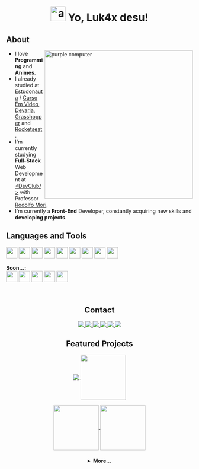 <h1 align="center">
<img width="40" alt="about" src="https://raw.github.com/elizarov/elizarov/master/about.png"> Yo, Luk4x desu!
</h1>

<h2 align="left">About</h2>
<img src="https://raw.githubusercontent.com/MicaelliMedeiros/micaellimedeiros/master/image/computer-illustration.png" width="400px" align="right" alt="purple computer">

<ul align="left">
    <li>I love <strong>Programming</strong> and <strong>Animes</strong>.</li>
    <li>I already studied at <a href="https://estudonauta.com" target="_blank">Estudonauta</a> / <a href="https://www.cursoemvideo.com/" target="_blank">Curso Em Video</a>, <a href="https://www.devaria.com.br/" target="_blank">Devaria</a>, <a href="https://grasshopper.app/" target="_blank">Grasshopper</a> and <a href="https://www.rocketseat.com.br/" target="_blank">Rocketseat</a>.</li>
    <li>I'm currently studying <strong>Full-Stack</strong> Web Development at <a href="https://www.linkedin.com/school/code-club-devs/" target="_blank">&lt;DevClub/&gt;</a> with Professor <a href="https://www.linkedin.com/in/rodolfomori/" target="_blank">Rodolfo Mori<a>.</li>
    <li>I'm currently a <strong>Front-End</strong> Developer, constantly acquiring new skills and <strong>developing projects</strong>.</li>
</ul>

<h2 align="left">Languages and Tools</h2>
<p align="left">
  <img height="30" src="https://img.shields.io/badge/JavaScript-F7DF1E?style=for-the-badge&logo=javascript&logoColor=black">
  <img height="30" src="https://img.shields.io/badge/HTML5-E34F26?style=for-the-badge&logo=html5&logoColor=white">
  <img height="30" src="https://img.shields.io/badge/CSS3-1572B6?style=for-the-badge&logo=css3&logoColor=white">
  <img height="30" src="https://img.shields.io/badge/Git-E34F26?style=for-the-badge&logo=git&logoColor=white">
  <img height="30" src="https://img.shields.io/badge/-Figma-333333?style=for-the-badge&logo=figma&logoColor=007ACC">
  <img height="30" src="https://img.shields.io/badge/-Visual%20Studio%20Code-333333?style=for-the-badge&logo=visual-studio-code&logoColor=007ACC">
  <img height="30" src="https://img.shields.io/badge/Windows-017AD7?style=for-the-badge&logo=windows&logoColor=white">
  <img height="30" src="https://img.shields.io/badge/Linux-E34F26?style=for-the-badge&logo=linux&logoColor=black">
  <img height="30" src="https://img.shields.io/badge/GNU%20Bash-4EAA25?style=for-the-badge&logo=GNU%20Bash&logoColor=white">
  <br>
  <p align="left"><strong>Soon...:</strong>
    <br>
    <img height="30" src="https://img.shields.io/badge/Node.js-43853D?style=for-the-badge&logo=node.js&logoColor=white">
    <img height="30" src="https://img.shields.io/badge/TypeScript-007ACC?style=for-the-badge&logo=typescript&logoColor=white">
    <img height="30" src="https://img.shields.io/badge/React-20232A?style=for-the-badge&logo=react&logoColor=61DAFB">
    <img height="30" src="https://img.shields.io/badge/React_Native-20232A?style=for-the-badge&logo=react&logoColor=61DAFB">
    <img height="30" src="https://img.shields.io/badge/next.js-000000?style=for-the-badge&logo=nextdotjs&logoColor=white">
  </p>
</p>
<br>
<h2 align="center">Contact</h2>
<p align="center">
  <a href="mailto:luk4xm4ci3l@gmail.com" alt="Gmail" target="_blank">
  <img src="https://img.shields.io/badge/Gmail-D14836?style=for-the-badge&logo=gmail&logoColor=white">
  </a>
  
  <a href="https://www.linkedin.com/in/lucasmacielf/" alt="Linkedin" target="_blank">
    <img src="https://img.shields.io/badge/LinkedIn-0077B5?style=for-the-badge&logo=linkedin&logoColor=white">
  </a>
  
  <a href="https://t.me/lu_k4x" alt="Telegram" target="_blank">
    <img src="https://img.shields.io/badge/Telegram-2CA5E0?style=for-the-badge&logo=telegram&logoColor=white">
  </a>

  <a href="https://api.whatsapp.com/send?phone=5522998715442" alt="WhatsApp" target="_blank">
    <img src="https://img.shields.io/badge/WhatsApp-25D366?style=for-the-badge&logo=whatsapp&logoColor=white">
  </a>

  <a href="https://www.facebook.com/profile.php?id=100077342820651" alt="Facebook" target="_blank">
    <img src="https://img.shields.io/badge/Facebook-1877F2?style=for-the-badge&logo=facebook&logoColor=white">
  </a>

  <a href="https://www.instagram.com/this.time_29d/" alt="Instagram" target="_blank">
    <img src="https://img.shields.io/badge/Instagram-E4405F?style=for-the-badge&logo=instagram&logoColor=white">
  </a>
</p>

<h2 align="center">Featured Projects</h2>
<p align="center">
  <a href="https://github.com/Luk4x/project-collor" target="_blank">
    <img align="center" src="https://github-readme-stats.vercel.app/api/pin/?username=Luk4x&repo=project-collor&theme=tokyonight">
  </a>
  <a href="https://github.com/Luk4x/playstation-store" target="_blank">
    <img align="center" height="122px" src="https://github-readme-stats.vercel.app/api/pin/?username=Luk4x&repo=playstation-store&theme=tokyonight">
  </a>
</p>
<p align="center">
  <a href="https://github.com/Luk4x/MissProg5d" target="_blank">
    <img align="center" height="122px" src="https://github-readme-stats.vercel.app/api/pin/?username=Luk4x&repo=MissProg5d&theme=tokyonight">
  </a>
  <a href="https://github.com/Luk4x/projeto-calculadora" target="_blank">
    <img align="center" height="122px" src="https://github-readme-stats.vercel.app/api/pin/?username=Luk4x&repo=projeto-calculadora&theme=tokyonight">
  </a>
</p>
<h4 align="center"/>
<details>
<summary>More...</summary>
<br>
<p align="center">
  <a href="https://github.com/Luk4x/Estudonauta-DesenvolvimentoWeb--HTML5-CSS3-" target="_blank">
    <img align="center" src="https://github-readme-stats.vercel.app/api/pin/?username=Luk4x&repo=Estudonauta-DesenvolvimentoWeb--HTML5-CSS3-&theme=tokyonight">
  </a>
  <a href="https://github.com/Luk4x/dev-contabil" target="_blank">
    <img align="center" src="https://github-readme-stats.vercel.app/api/pin/?username=Luk4x&repo=dev-contabil&theme=tokyonight">
  </a>
</p>
<br>
<h2 align="center">Github Analytics</h2>
<p align="center">
  <a href="https://github.com/Luk4x">
    <img src="https://github-readme-stats.vercel.app/api?username=Luk4x&show_icons=true&theme=tokyonight">
  </a>
</p>
<p align="center">
  <a href="https://github.com/Luk4x">
    <img src="https://github-readme-stats.vercel.app/api/top-langs/?username=Luk4x&langs_count=8&theme=tokyonight">
  </a>
</p>
</details>

<!--
- 🔭 I’m currently working on ...
- 🌱 I’m currently learning ...
- 👯 I’m looking to collaborate on ...
- 🤔 I’m looking for help with ...
- 💬 Ask me about ...
- 📫 How to reach me: ...
- 😄 Pronouns: ...
- ⚡ Fun fact: ...
-->
